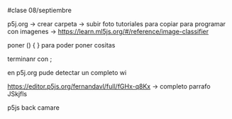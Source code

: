 #clase 08/septiembre

p5j.org  -> crear carpeta -> subir foto
tutoriales para copiar para programar con imagenes  ->   https://learn.ml5js.org/#/reference/image-classifier 

poner () {
}
para poder poner cositas

terminanr con ;

 en p5j.org  pude detectar un completo wi
 
 https://editor.p5js.org/fernandavl/full/fGHx-q8Kx  -> completo parrafo JSkjfls

 p5js back camare
